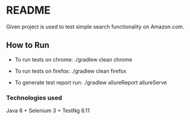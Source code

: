 # README

Given project is used to test simple search functionality on Amazon.com.

## How to Run
* To run tests on chrome:
./gradlew clean chrome

* To run tests on firefox:
./gradlew clean firefox

* To generate test report run:
./gradlew allureReport allureServe

### Technologies used
Java 8 + Selenium 3 + TestNg 6.11


